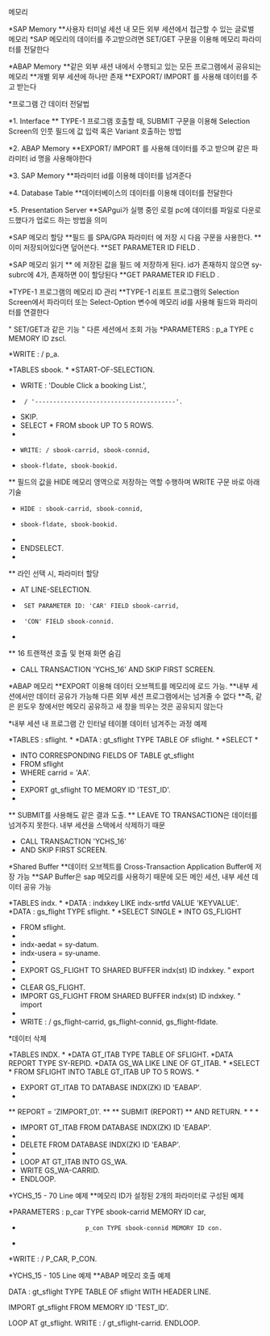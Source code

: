 
메모리




*SAP Memory
**사용자 터미널 세션 내 모든 외부 세션에서 접근할 수 있는 글로벌 메모리
*SAP 메모리의 데이터를 주고받으려면 SET/GET 구문을 이용해 메모리 파라미터를 전달한다




*ABAP Memory
**같은 외부 새션 내에서 수행되고 있는 모든 프로그램에서 공유되는 메모리
**개별 외부 세션에 하나만 존재
**EXPORT/  IMPORT 를 사용해 데이터를 주고 받는다


*프로그램 간 데이터 전달법

*1. Interface
** TYPE-1 프로그램 호출할 때, SUBMIT 구문을 이용해 Selection Screen의 인풋 필드에 값 입력 혹은 Variant 호출하는 방법

*2. ABAP Memory
**EXPORT/  IMPORT 를 사용해 데이터를 주고 받으며 같은 파라미터 id 명을 사용해야한다

*3. SAP Memory
**파라미터 id를 이용해 데이터를 넘겨준다

*4. Database Table
**데이터베이스의 데이터를 이용해 데이터를 전달한다

*5. Presentation Server
**SAPgui가 실행 중인 로컬 pc에 데이터를 파일로 다운로드했다가 업로드 하는 방법을 의미



*SAP 메모리 할당
**필드 <f>를 SPA/GPA 파라미터 <pid>에 저장 시 다음 구문을 사용한다.
**이미 저장되어있다면 덮어쓴다.
**SET PARAMETER ID <pid> FIELD <f>.


*SAP 메모리 읽기
** <pid>에 저장된 값을 필드 <f>에 저장하게 된다. id가 존재하지 않으면 sy-subrc에 4가, 존재하면 0이 할당된다
**GET PARAMETER ID <pid> FIELD <f>.

*TYPE-1 프로그램의 메모리 ID 관리
**TYPE-1 리포트 프로그램의 Selection Screen에서 파라미터 또는 Select-Option 변수에 메모리 id를 사용해 필드와 파라미터를 연결한다

" SET/GET과 같은 기능
" 다른 세션에서 조회 가능
*PARAMETERS : p_a TYPE c MEMORY ID zscl.

*WRITE : / p_a.


*TABLES sbook.
*
*START-OF-SELECTION.
*  WRITE :  'Double Click a booking List.',
*      / '---------------------------------------'.
*   SKIP.
*   SELECT * FROM sbook UP TO 5 ROWS.
*
*     WRITE: / sbook-carrid, sbook-connid,
*     sbook-fldate, sbook-bookid.
**     필드의 값을 HIDE 메모리 영역으로 저장하는 역할 수행하며 WRITE 구문 바로 아래 기술
*     HIDE : sbook-carrid, sbook-connid,
*     sbook-fldate, sbook-bookid.
*
*   ENDSELECT.
*
** 라인 선택 시, 파라미터 할당
*   AT LINE-SELECTION.
*      SET PARAMETER ID: 'CAR' FIELD sbook-carrid,
*      'CON' FIELD sbook-connid.
*
** 16 트랜잭션 호출 및 현재 화면 숨김
*    CALL TRANSACTION 'YCHS_16' AND SKIP FIRST SCREEN.





*ABAP 메모리
**EXPORT 이용해 데이터 오브젝트를 메모리에 로드 가능.
**내부 세션에서만 데이터 공유가 가능해 다른 외부 세션 프로그램에서는 넘겨줄 수 없다
**즉, 같은 윈도우 창에서만 메모리 공유하고 새 창을 띄우는 것은 공유되지 않는다

*내부 세션 내 프로그램 간 인터널 테이블 데이터 넘겨주는 과정 예제

*TABLES : sflight.
*
*DATA : gt_sflight TYPE TABLE OF sflight.
*
*SELECT *
* INTO CORRESPONDING FIELDS OF TABLE gt_sflight
* FROM sflight
*  WHERE carrid = 'AA'.
*
*  EXPORT gt_sflight TO MEMORY ID 'TEST_ID'.
*
**  SUBMIT를 사용해도 같은 결과 도출.
** LEAVE TO TRANSACTION은 데이터를 넘겨주지 못한다. 내부 세션을 스택에서 삭제하기 때문
*  CALL TRANSACTION 'YCHS_16'
*  AND SKIP FIRST SCREEN.



*Shared Buffer
**데이터 오브젝트를 Cross-Transaction Application Buffer에 저장 가능
**SAP Buffer은 sap 메모리를 사용하기 때문에 모든 메인 세션, 내부 세션 데이터 공유 가능

*TABLES indx.
*
*DATA : indxkey LIKE indx-srtfd VALUE 'KEYVALUE'.
*DATA : gs_flight TYPE sflight.
*
*SELECT SINGLE * INTO GS_FLIGHT
*  FROM sflight.
*
*  indx-aedat = sy-datum.
*  indx-usera = sy-uname.
*
*  EXPORT GS_FLIGHT TO SHARED BUFFER indx(st) ID indxkey. " export
*
*  CLEAR GS_FLIGHT.
*  IMPORT GS_FLIGHT FROM SHARED BUFFER indx(st) ID indxkey. " import
*
*  WRITE : / gs_flight-carrid, gs_flight-connid, gs_flight-fldate.



*데이터 삭제

*TABLES INDX.
*
*DATA GT_ITAB TYPE TABLE OF SFLIGHT.
*DATA REPORT TYPE SY-REPID.
*DATA GS_WA LIKE LINE OF GT_ITAB.
*
*SELECT * FROM SFLIGHT INTO TABLE GT_ITAB UP TO 5 ROWS.
*
*  EXPORT GT_ITAB TO DATABASE INDX(ZK) ID 'EABAP'.
*
**  REPORT = 'ZIMPORT_01'.
**
**  SUBMIT (REPORT)
**  AND RETURN.
*
*
*
*  IMPORT GT_ITAB FROM DATABASE INDX(ZK) ID 'EABAP'.
*
*  DELETE FROM DATABASE INDX(ZK) ID 'EABAP'.
*
*  LOOP AT GT_ITAB INTO GS_WA.
*    WRITE GS_WA-CARRID.
*    ENDLOOP.






*YCHS_15 - 70 Line  예제
**메모리 ID가 설정된 2개의 파라미터로 구성된 예제

*PARAMETERS : p_car TYPE sbook-carrid MEMORY ID car,
*                       p_con TYPE sbook-connid MEMORY ID con.
*
*WRITE : / P_CAR, P_CON.


*YCHS_15 - 105 Line  예제
**ABAP 메모리 호출 예제

DATA : gt_sflight TYPE TABLE OF sflight WITH HEADER LINE.

IMPORT gt_sflight FROM MEMORY ID 'TEST_ID'.

LOOP AT gt_sflight.
  WRITE : / gt_sflight-carrid.
ENDLOOP.



